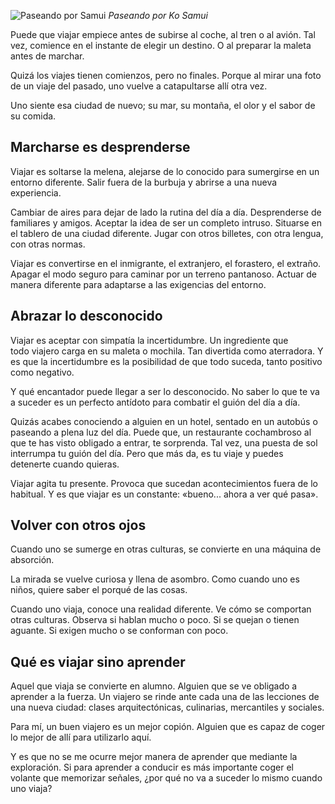 ![Paseando por Samui](https://lh3.googleusercontent.com/OJ7p1iEa1hIaP01Xf8GhPUIYwabmbGQhh_GhW4U8ezEd0mEV5x-xLqgRSvE_MWRXD6Jmb0yXL7SvCek59gAw2veUBnqzcfh25D7QVenp_7faB5C0zM5HbjnD46qOMfPCssY0rpD0QqWslIP8E6xmlAUPbsO9bWsJxQPPpMDXh6xr_hyN2-n00Mzgp3yfMurP89GhnKeh9VunWufXVcvb8SHTsYHIT4O4NVBZAWqd2KznGooQ9pppYIhr0Vxq_ucdc_tfNlQnTtbk_yTG_Pr3graavZ-vi9RYztRxwMlVY8xeFRy-UPpuuiUz-xbIAYAZeVlsRPvC4EuHJ7WUivAzX0xncPRdQt1_kFkSrvUtbCJnPWdJG-9PyEK0_82Xh0mms_wUscdIsZxtyAOT_acYu3c78TBvvQmuMI3oCCGBoamNjg-3ea4oZDr5V1EpGkjchO6EOLxKQDfBcIo8QbdtHsvzVN5iTwYxN_6BYR_VYIuH-a4hbQp60rBlZ6DZQOBacnTjdR6-X9oQ-3xGdfqu6ZOIysA8oNKBEuQp0MmlgTRKIpoJylHJRpA-QoYT3BQR6MyBqc44c7iiRDxTWkfmtR0TwJhSQ-w0eX2hrj3RnxJukdPC3PKC1TAdbHzWRzpjtCTiYZzhGWFuUHtgnfa-sVZRgTJ9LRAGiTJqb-0w5kw=w800-no)
*Paseando por Ko Samui*

Puede que viajar empiece antes de subirse al coche, al tren o al avión. Tal vez, comience en el instante de elegir un destino. O al preparar la maleta antes de marchar.

Quizá los viajes tienen comienzos, pero no finales. Porque al mirar una foto de un viaje del pasado, uno vuelve a catapultarse allí otra vez.

Uno siente esa ciudad de nuevo; su mar, su montaña, el olor y el sabor de su comida.

## Marcharse es desprenderse

Viajar es soltarse la melena, alejarse de lo conocido para sumergirse en un entorno diferente. Salir fuera de la burbuja y abrirse a una nueva experiencia.

Cambiar de aires para dejar de lado la rutina del día a día. Desprenderse de familiares y amigos. Aceptar la idea de ser un completo intruso. Situarse en el tablero de una ciudad diferente. Jugar con otros billetes, con otra lengua, con otras normas.

Viajar es convertirse en el inmigrante, el extranjero, el forastero, el extraño. Apagar el modo seguro para caminar por un terreno pantanoso. Actuar de manera diferente para adaptarse a las exigencias del entorno.

## Abrazar lo desconocido

Viajar es aceptar con simpatía la incertidumbre. Un ingrediente que todo viajero carga en su maleta o mochila. Tan divertida como aterradora. Y es que la incertidumbre es la posibilidad de que todo suceda, tanto positivo como negativo.

Y qué encantador puede llegar a ser lo desconocido. No saber lo que te va a suceder es un perfecto antídoto para combatir el guión del día a día.

Quizás acabes conociendo a alguien en un hotel, sentado en un autobús o paseando a plena luz del día. Puede que, un restaurante cochambroso al que te has visto obligado a entrar, te sorprenda. Tal vez, una puesta de sol interrumpa tu guión del día. Pero que más da, es tu viaje y puedes detenerte cuando quieras.

Viajar agita tu presente. Provoca que sucedan acontecimientos fuera de lo habitual. Y es que viajar es un constante: «bueno... ahora a ver qué pasa».

## Volver con otros ojos

Cuando uno se sumerge en otras culturas, se convierte en una máquina de absorción.

La mirada se vuelve curiosa y llena de asombro. Como cuando uno es niños, quiere saber el porqué de las cosas.

Cuando uno viaja, conoce una realidad diferente. Ve cómo se comportan otras culturas. Observa si hablan mucho o poco. Si se quejan o tienen aguante. Si exigen mucho o se conforman con poco.

## Qué es viajar sino aprender

Aquel que viaja se convierte en alumno. Alguien que se ve obligado a aprender a la fuerza. Un viajero se rinde ante cada una de las lecciones de una nueva ciudad: clases arquitectónicas, culinarias, mercantiles y sociales.

Para mí, un buen viajero es un mejor copión. Alguien que es capaz de coger lo mejor de allí para utilizarlo aquí.

Y es que no se me ocurre mejor manera de aprender que mediante la exploración. Si para aprender a conducir es más importante coger el volante que memorizar señales, ¿por qué no va a suceder lo mismo cuando uno viaja?